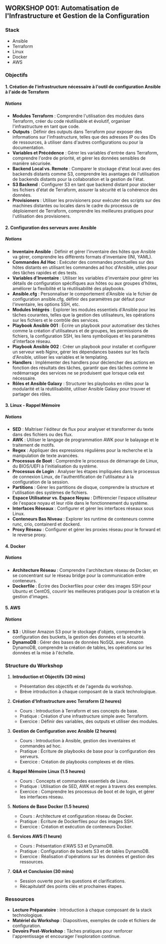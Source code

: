 ## WORKSHOP 001: Automatisation de l'Infrastructure et Gestion de la Configuration

### Stack

- Ansible
- Terraform
- Linux
- Docker
- AWS

### Objectifs

#### 1. Création de l'infrastructure nécessaire à l'outil de configuration Ansible à l'aide de Terraform

##### Notions

- **Modules Terraform** : Comprendre l'utilisation des modules dans Terraform, créer du code réutilisable et évolutif, organiser l'infrastructure en tant que code.
- **Outputs** : Définir des outputs dans Terraform pour exposer des informations sur l'infrastructure, telles que des adresses IP ou des IDs de ressources, à utiliser dans d'autres configurations ou pour la documentation.
- **Variables et Précédence** : Gérer les variables d'entrée dans Terraform, comprendre l'ordre de priorité, et gérer les données sensibles de manière sécurisée.
- **Backend Local vs. Remote** : Comparer le stockage d'état local avec des backends distants comme S3, comprendre les avantages de l'utilisation de backends distants pour la collaboration et la gestion de l'état.
- **S3 Backend** : Configurer S3 en tant que backend distant pour stocker les fichiers d'état de Terraform, assurer la sécurité et la cohérence des données.
- **Provisioners** : Utiliser les provisioners pour exécuter des scripts sur des machines distantes ou locales dans le cadre du processus de déploiement de Terraform, comprendre les meilleures pratiques pour l'utilisation des provisioners.

#### 2. Configuration des serveurs avec Ansible

##### Notions

- **Inventaire Ansible** : Définir et gérer l'inventaire des hôtes que Ansible va gérer, comprendre les différents formats d'inventaire (INI, YAML).
- **Commandes Ad Hoc** : Exécuter des commandes ponctuelles sur des hôtes distants en utilisant les commandes ad hoc d'Ansible, utiles pour des tâches rapides et des tests.
- **Variables d'Inventaire** : Utiliser les variables d'inventaire pour gérer les détails de configuration spécifiques aux hôtes ou aux groupes d'hôtes, améliorer la flexibilité et la réutilisabilité des playbooks.
- **Ansible.cfg** : Personnaliser le comportement d'Ansible via le fichier de configuration ansible.cfg, définir des paramètres par défaut pour l'inventaire, les options SSH, etc.
- **Modules Intégrés** : Explorer les modules essentiels d'Ansible pour les tâches courantes, telles que la gestion des utilisateurs, les opérations sur les fichiers et le contrôle des services.
- **Playbook Ansible 001** : Écrire un playbook pour automatiser des tâches comme la création d'utilisateurs et de groupes, les permissions de fichiers, la configuration SSH, les liens symboliques et les paramètres d'interface réseau.
- **Playbook Ansible 002** : Créer un playbook pour installer et configurer un serveur web Nginx, gérer les dépendances basées sur les facts d'Ansible, utiliser les variables et le templating.
- **Handlers** : Implémenter des handlers pour déclencher des actions en fonction des résultats des tâches, garantir que des tâches comme le redémarrage des services ne se produisent que lorsque cela est nécessaire.
- **Rôles et Ansible Galaxy** : Structurer les playbooks en rôles pour la modularité et la réutilisabilité, utiliser Ansible Galaxy pour trouver et partager des rôles.

#### 3. Linux - Rappel Mémoire

##### Notions

- **SED** : Maîtriser l'éditeur de flux pour analyser et transformer du texte dans des fichiers ou des flux.
- **AWK** : Utiliser le langage de programmation AWK pour le balayage et le traitement de motifs.
- **Regex** : Appliquer des expressions régulières pour la recherche et la manipulation de texte avancées.
- **Processus de Boot** : Comprendre le processus de démarrage de Linux, du BIOS/UEFI à l'initialisation du système.
- **Processus de Login** : Analyser les étapes impliquées dans le processus de connexion Linux, de l'authentification de l'utilisateur à la configuration de la session.
- **Partitions** : Gérer les partitions de disque, comprendre la structure et l'utilisation des systèmes de fichiers.
- **Espace Utilisateur vs. Espace Noyau** : Différencier l'espace utilisateur de l'espace noyau et leur rôle dans le fonctionnement du système.
- **Interfaces Réseaux** : Configurer et gérer les interfaces réseaux sous Linux.
- **Conteneurs Bas Niveau** : Explorer les runtime de conteneurs comme runc, crio, containerd et dockerd.
- **Proxy Réseau** : Configurer et gérer les proxies réseau pour le forward et le reverse proxy.

#### 4. Docker

##### Notions

- **Architecture Réseau** : Comprendre l'architecture réseau de Docker, en se concentrant sur le réseau bridge pour la communication entre conteneurs.
- **Dockerfile** : Écrire des Dockerfiles pour créer des images SSH pour Ubuntu et CentOS, couvrir les meilleures pratiques pour la création et la gestion d'images.

#### 5. AWS

##### Notions

- **S3** : Utiliser Amazon S3 pour le stockage d'objets, comprendre la configuration des buckets, la gestion des données et la sécurité.
- **DynamoDB** : Gérer des bases de données NoSQL avec Amazon DynamoDB, comprendre la création de tables, les opérations sur les données et la mise à l'échelle.

### Structure du Workshop

1. **Introduction et Objectifs (30 mins)**
   - Présentation des objectifs et de l'agenda du workshop.
   - Brève introduction à chaque composant de la stack technologique.

2. **Création d'Infrastructure avec Terraform (2 heures)**
   - Cours : Introduction à Terraform et ses concepts de base.
   - Pratique : Création d'une infrastructure simple avec Terraform.
   - Exercice : Définir des variables, des outputs et utiliser des modules.

3. **Gestion de Configuration avec Ansible (2 heures)**
   - Cours : Introduction à Ansible, gestion des inventaires et commandes ad hoc.
   - Pratique : Écriture de playbooks de base pour la configuration des serveurs.
   - Exercice : Création de playbooks complexes et de rôles.

4. **Rappel Mémoire Linux (1.5 heures)**
   - Cours : Concepts et commandes essentiels de Linux.
   - Pratique : Utilisation de SED, AWK et regex à travers des exemples.
   - Exercice : Comprendre les processus de boot et de login, et gérer les interfaces réseau.

5. **Notions de Base Docker (1.5 heures)**
   - Cours : Architecture et configuration réseau de Docker.
   - Pratique : Écriture de Dockerfiles pour des images SSH.
   - Exercice : Création et exécution de conteneurs Docker.

6. **Services AWS (1 heure)**
   - Cours : Présentation d'AWS S3 et DynamoDB.
   - Pratique : Configuration de buckets S3 et de tables DynamoDB.
   - Exercice : Réalisation d'opérations sur les données et gestion des ressources.

7. **Q&A et Conclusion (30 mins)**
   - Session ouverte pour les questions et clarifications.
   - Récapitulatif des points clés et prochaines étapes.

### Ressources

- **Lecture Préparatoire** : Introduction à chaque composant de la stack technologique.
- **Matériel du Workshop** : Diapositives, exemples de code et fichiers de configuration.
- **Devoirs Post-Workshop** : Tâches pratiques pour renforcer l'apprentissage et encourager l'exploration continue.
